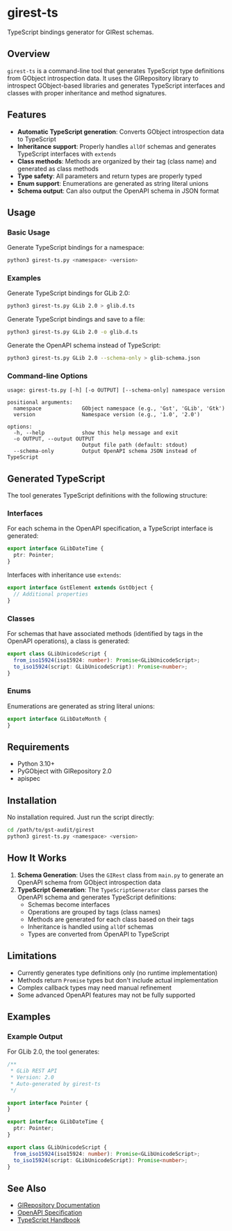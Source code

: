 # girest-ts

TypeScript bindings generator for GIRest schemas.

## Overview

`girest-ts` is a command-line tool that generates TypeScript type definitions from GObject introspection data. It uses the GIRepository library to introspect GObject-based libraries and generates TypeScript interfaces and classes with proper inheritance and method signatures.

## Features

- **Automatic TypeScript generation**: Converts GObject introspection data to TypeScript
- **Inheritance support**: Properly handles `allOf` schemas and generates TypeScript interfaces with `extends`
- **Class methods**: Methods are organized by their tag (class name) and generated as class methods
- **Type safety**: All parameters and return types are properly typed
- **Enum support**: Enumerations are generated as string literal unions
- **Schema output**: Can also output the OpenAPI schema in JSON format

## Usage

### Basic Usage

Generate TypeScript bindings for a namespace:

```bash
python3 girest-ts.py <namespace> <version>
```

### Examples

Generate TypeScript bindings for GLib 2.0:

```bash
python3 girest-ts.py GLib 2.0 > glib.d.ts
```

Generate TypeScript bindings and save to a file:

```bash
python3 girest-ts.py GLib 2.0 -o glib.d.ts
```

Generate the OpenAPI schema instead of TypeScript:

```bash
python3 girest-ts.py GLib 2.0 --schema-only > glib-schema.json
```

### Command-line Options

```
usage: girest-ts.py [-h] [-o OUTPUT] [--schema-only] namespace version

positional arguments:
  namespace             GObject namespace (e.g., 'Gst', 'GLib', 'Gtk')
  version               Namespace version (e.g., '1.0', '2.0')

options:
  -h, --help            show this help message and exit
  -o OUTPUT, --output OUTPUT
                        Output file path (default: stdout)
  --schema-only         Output OpenAPI schema JSON instead of TypeScript
```

## Generated TypeScript

The tool generates TypeScript definitions with the following structure:

### Interfaces

For each schema in the OpenAPI specification, a TypeScript interface is generated:

```typescript
export interface GLibDateTime {
  ptr: Pointer;
}
```

Interfaces with inheritance use `extends`:

```typescript
export interface GstElement extends GstObject {
  // Additional properties
}
```

### Classes

For schemas that have associated methods (identified by tags in the OpenAPI operations), a class is generated:

```typescript
export class GLibUnicodeScript {
  from_iso15924(iso15924: number): Promise<GLibUnicodeScript>;
  to_iso15924(script: GLibUnicodeScript): Promise<number>;
}
```

### Enums

Enumerations are generated as string literal unions:

```typescript
export interface GLibDateMonth {
}
```

## Requirements

- Python 3.10+
- PyGObject with GIRepository 2.0
- apispec

## Installation

No installation required. Just run the script directly:

```bash
cd /path/to/gst-audit/girest
python3 girest-ts.py <namespace> <version>
```

## How It Works

1. **Schema Generation**: Uses the `GIRest` class from `main.py` to generate an OpenAPI schema from GObject introspection data
2. **TypeScript Generation**: The `TypeScriptGenerator` class parses the OpenAPI schema and generates TypeScript definitions:
   - Schemas become interfaces
   - Operations are grouped by tags (class names)
   - Methods are generated for each class based on their tags
   - Inheritance is handled using `allOf` schemas
   - Types are converted from OpenAPI to TypeScript

## Limitations

- Currently generates type definitions only (no runtime implementation)
- Methods return `Promise` types but don't include actual implementation
- Complex callback types may need manual refinement
- Some advanced OpenAPI features may not be fully supported

## Examples

### Example Output

For GLib 2.0, the tool generates:

```typescript
/**
 * GLib REST API
 * Version: 2.0
 * Auto-generated by girest-ts
 */

export interface Pointer {
}

export interface GLibDateTime {
  ptr: Pointer;
}

export class GLibUnicodeScript {
  from_iso15924(iso15924: number): Promise<GLibUnicodeScript>;
  to_iso15924(script: GLibUnicodeScript): Promise<number>;
}
```

## See Also

- [GIRepository Documentation](https://gnome.pages.gitlab.gnome.org/gobject-introspection/girepository/)
- [OpenAPI Specification](https://swagger.io/specification/)
- [TypeScript Handbook](https://www.typescriptlang.org/docs/handbook/)
